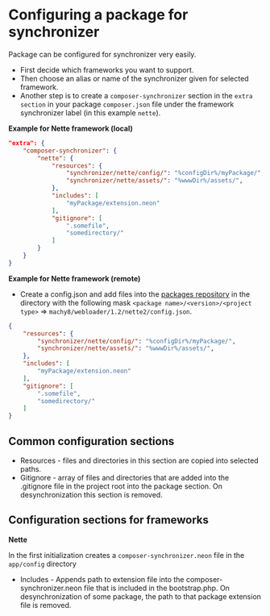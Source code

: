 # Configuring a package for synchronizer #
Package can be configured for synchronizer very easily.

- First decide which frameworks you want to support.
- Then choose an alias or name of the synchronizer given for selected framework.
- Another step is to create a `composer-synchronizer` section in the `extra section` in your package `composer.json` file
under the framework synchronizer label (in this example `nette`).

**Example for Nette framework (local)**
````JSON
"extra": {
    "composer-synchronizer": {
        "nette": {
            "resources": {
                "synchronizer/nette/config/": "%configDir%/myPackage/",
                "synchronizer/nette/assets/": "%wwwDir%/assets/",
            },
            "includes": [
                "myPackage/extension.neon"
            ],
            "gitignore": [
                ".somefile",
                "somedirectory/"
            ]
        }
    }
}
````

**Example for Nette framework (remote)**
- Create a config.json and add files into the [packages repository](https://github.com/composer-synchronizer/packages) in the directory with the following mask `<package name>/<version>/<project type>` => `machy8/webloader/1.2/nette2/config.json`.

````JSON
{
    "resources": {
        "synchronizer/nette/config/": "%configDir%/myPackage/",
        "synchronizer/nette/assets/": "%wwwDir%/assets/",
    },
    "includes": [
        "myPackage/extension.neon"
    ],
    "gitignore": [
        ".somefile",
        "somedirectory/"
    ]
}
````

## Common configuration sections ##
- Resources - files and directories in this section are copied into selected paths.
- Gitignore - array of files and directories that are added into the .gitignore file in the project root into the package section.
On desynchronization this section is removed.

## Configuration sections for frameworks ##
**Nette**

In the first initialization creates a `composer-synchronizer.neon` file in the `app/config` directory
- Includes - Appends path to extension file into the composer-synchronizer.neon file that is included in the bootstrap.php.
On desynchronization of some package, the path to that package extension file is removed.
